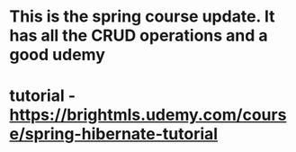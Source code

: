 # This is the spring course update. It has all the CRUD operations and a good udemy
# tutorial - https://brightmls.udemy.com/course/spring-hibernate-tutorial

